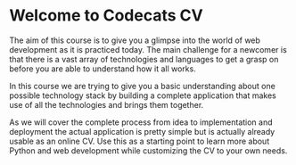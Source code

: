 # Welcome to Codecats CV

The aim of this course is to give you a glimpse into the world of web development as it is practiced today. The main challenge for a newcomer is that there is a vast array of technologies and languages to get a grasp on before you are able to understand how it all works.

In this course we are trying to give you a basic understanding about one possible technology stack by building a complete application that makes use of all the technologies and brings them together.

As we will cover the complete process from idea to implementation and deployment the actual application is pretty simple but is actually already usable as an online CV. Use this as a starting point to learn more about Python and web development while customizing the CV to your own needs.
